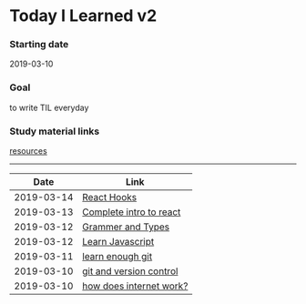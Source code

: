 # Today I Learned v2

### Starting date

2019-03-10

### Goal
to write TIL everyday

### Study material links

[resources](./resources.md)

---


| Date       | Link                                                            |
| ---------- | --------------------------------------------------------------- |
| 2019-03-14 | [React Hooks](./REACT/hooks.md)                                 |
| 2019-03-13 | [Complete intro to react](./REACT/Complete-intro-to.react.md)   |
| 2019-03-12 | [Grammer and Types](./JAVASCRIPT/Grammer-and-types.md)          |
| 2019-03-12 | [Learn Javascript](./JAVASCRIPT/MDN-learn-javascript.md)        |
| 2019-03-11 | [learn enough git](./GIT/learn-enough-git.md)                   |
| 2019-03-10 | [git and version control](./GIT/git-version-control.md)         |
| 2019-03-10 | [how does internet work?](./INTERNET/how-does-internet-work.md) |
